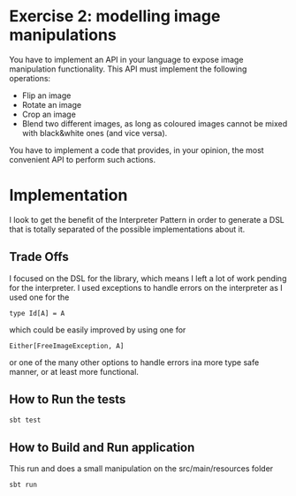 # Exercise 2: modelling image manipulations

You have to implement an API in your language to expose image manipulation functionality.
This API must implement the following operations:

- Flip an image
- Rotate an image
- Crop an image
- Blend two different images, as long as coloured images cannot be mixed with
black&white ones (and vice versa).

You have to implement a code that provides, in your opinion, the most convenient API to
perform such actions.

# Implementation

I look to get the benefit of the Interpreter Pattern in order to generate a DSL that is 
totally separated of the possible implementations about it.


## Trade Offs

I focused on the DSL for the library, which means I left a lot of work pending for the
interpreter. I used exceptions to handle errors on the interpreter as I used one for the
```
type Id[A] = A
```
which could be easily improved by using one for 
```
Either[FreeImageException, A]
```
or one of the many other options to handle errors ina  more type safe manner, or at least
more functional.

## How to Run the tests

```bash
sbt test
```

## How to Build and Run application

This run and does a small manipulation on the src/main/resources folder

```bash
sbt run
```